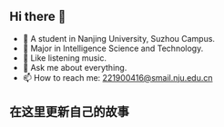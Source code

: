 ## Hi there 👋
- 🔭 A student in Nanjing University, Suzhou Campus.
- 🌱 Major in Intelligence Science and Technology.
- 👯 Like listening music.
- 💬 Ask me about everything.
- 📫 How to reach me: 221900416@smail.nju.edu.cn

## 在这里更新自己的故事

